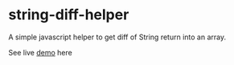 # string-diff-helper
A simple javascript helper to get diff of String return into an array.

See live <a href="https://canfone.github.io/string-diff-helper/">demo</a> here
